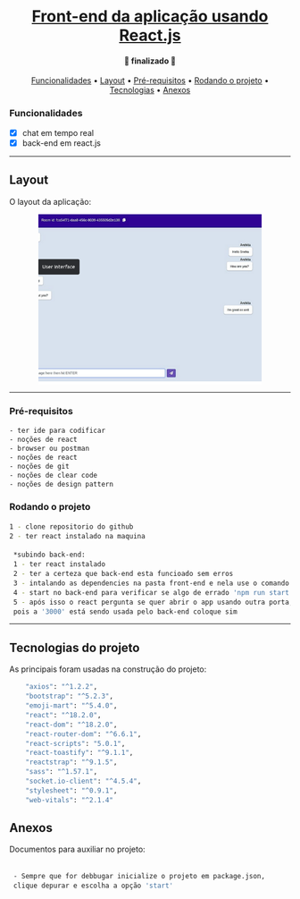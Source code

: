 <h1 align="center">
    <a href="#" alt="">Front-end da aplicação usando React.js</a>
</h1>

<h4 align="center">
	🚧 finalizado 🚧
</h4>

<p align="center">
 <a href="#funcionalidades">Funcionalidades</a> • 
 <a href="#layout">Layout</a> • 
 <a href="#pré-requisitos">Pré-requisitos</a> •
 <a href="#rodando-o-projeto">Rodando o projeto</a> •
 <a href="#tecnologias">Tecnologias</a> •
 <a href="#anexos">Anexos</a>
</p>


### Funcionalidades 

- [x] chat em tempo real
- [x] back-end em react.js

---
## Layout

O layout da aplicação:

<p align="center" style="display: flex; align-items: flex-start; justify-content: center;">
  <img alt="front1" title="#front1" src="./assets/front1.png" width="400px">
</p>

---

### Pré-requisitos
    - ter ide para codificar
    - noções de react
    - browser ou postman
    - noções de react
    - noções de git
    - noções de clear code
    - noções de design pattern

### Rodando o projeto

```bash
1 - clone repositorio do github
2 - ter react instalado na maquina

 *subindo back-end:
 1 - ter react instalado 
 2 - ter a certeza que back-end esta funcioado sem erros
 3 - intalando as dependencies na pasta front-end e nela use o comando 'npm install'
 4 - start no back-end para verificar se algo de errado 'npm run start'
 5 - após isso o react pergunta se quer abrir o app usando outra porta,
 pois a '3000' está sendo usada pelo back-end coloque sim 


```

---
## Tecnologias do projeto

As principais foram usadas na construção do projeto:
 
```bash
    "axios": "^1.2.2",
    "bootstrap": "^5.2.3",
    "emoji-mart": "^5.4.0",
    "react": "^18.2.0",
    "react-dom": "^18.2.0",
    "react-router-dom": "^6.6.1",
    "react-scripts": "5.0.1",
    "react-toastify": "^9.1.1",
    "reactstrap": "^9.1.5",
    "sass": "^1.57.1",
    "socket.io-client": "^4.5.4",
    "stylesheet": "^0.9.1",
    "web-vitals": "^2.1.4"
```

## Anexos

Documentos para auxiliar no projeto:

```bash

 - Sempre que for debbugar inicialize o projeto em package.json, 
 clique depurar e escolha a opção 'start'

```

